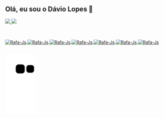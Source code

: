 ## Olá, eu sou o Dávio Lopes 👻

<div style="display: inline-block">
  <a href="https://github.com/DavioLopes">
  <img  src="https://github-readme-stats.vercel.app/api?username=DavioLopes&show_icons=true&theme=nightowl&include_all_commits=true&count_private=true"/>
  <img  src="https://github-readme-stats.vercel.app/api/top-langs/?username=DavioLopes&layout=compact&langs_count=4&theme=nightowl"/>
</div>
  
  ##
  
<div>
<div style="display: inline_block"><br>
<img align="center" alt="Rafa-Js" height="30" width="40" src="https://cdn.jsdelivr.net/gh/devicons/devicon/icons/javascript/javascript-original.svg">
<img align="center" alt="Rafa-Js" height="30" width="40" src="https://cdn.jsdelivr.net/gh/devicons/devicon/icons/html5/html5-original.svg">
<img align="center" alt="Rafa-Js" height="30" width="40" src="https://cdn.jsdelivr.net/gh/devicons/devicon/icons/css3/css3-original.svg">
<img align="center" alt="Rafa-Js" height="30" width="40" src="https://cdn.jsdelivr.net/gh/devicons/devicon/icons/react/react-original.svg">
<img align="center" alt="Rafa-Js" height="30" width="40" src="https://cdn.jsdelivr.net/gh/devicons/devicon/icons/vscode/vscode-original.svg">
<img align="center" alt="Rafa-Js" height="30" width="40" src="https://cdn.jsdelivr.net/gh/devicons/devicon/icons/git/git-original.svg">
<img align="center" alt="Rafa-Js" height="30" width="40" src="https://cdn.jsdelivr.net/gh/devicons/devicon/icons/docker/docker-original-wordmark.svg">

</div>

##

![Snake animation](https://github.com/DavioLopes/DavioLopes/blob/output/github-contribution-grid-snake.svg)


